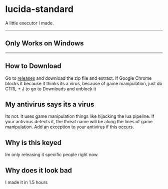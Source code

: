 # lucida-standard
A little executor I made.

------------


## Only Works on Windows

------------


## How to Download
Go to [releases](https://github.com/littlepig453/lucida-standard/releases/tag/Release "releases") and download the zip file and extract.
If Google Chrome blocks it because it thinks its a virus, because of game manipulation, just do CTRL + J to go to Downloads and unblock it
## My antivirus says its a virus
Its not. It uses game manipulation things like hijacking the lua pipeline. If your antivirus detects it, the threat name will be along the lines of game manipulation. Add an exception to your antivirus if this occurs.
## Why is this keyed
Im only releasing it specific people right now.
## Why does it look bad
I made it in 1.5 hours
